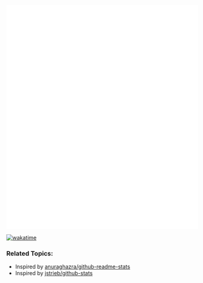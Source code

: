 <p align="center"><a href="https://github.com/jstrieb/github-stats">
  <img align="center" src="https://raw.githubusercontent.com/austintuley/github-stats/master/generated/overview.svg#gh-dark-mode-only"/>
</a>
<a href="https://github.com/jstrieb/github-stats">
    <img align="center" src="https://raw.githubusercontent.com/austintuley/github-stats/master/generated/languages.svg#gh-dark-mode-only"/>
</a></p>

[![wakatime](https://wakatime.com/badge/user/1fe83b0e-b8e7-4414-ad72-b2d87bb7d83d.svg)](https://wakatime.com/@1fe83b0e-b8e7-4414-ad72-b2d87bb7d83d)

### Related Topics:
- Inspired by [anuraghazra/github-readme-stats](https://github.com/anuraghazra/github-readme-stats)
- Inspired by [jstrieb/github-stats](https://github.com/jstrieb/github-stats)


